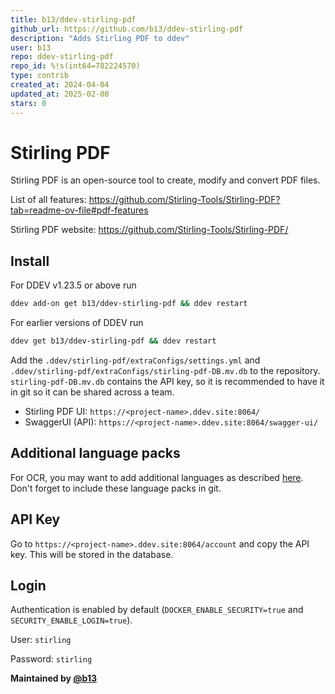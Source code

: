 ```yaml
---
title: b13/ddev-stirling-pdf
github_url: https://github.com/b13/ddev-stirling-pdf
description: "Adds Stirling PDF to ddev"
user: b13
repo: ddev-stirling-pdf
repo_id: %!s(int64=782224570)
type: contrib
created_at: 2024-04-04
updated_at: 2025-02-08
stars: 0
---
```


# Stirling PDF

Stirling PDF is an open-source tool to create, modify and convert PDF files.

List of all features: https://github.com/Stirling-Tools/Stirling-PDF?tab=readme-ov-file#pdf-features

Stirling PDF website: https://github.com/Stirling-Tools/Stirling-PDF/

## Install

For DDEV v1.23.5 or above run

```bash
ddev add-on get b13/ddev-stirling-pdf && ddev restart
```

For earlier versions of DDEV run

```bash
ddev get b13/ddev-stirling-pdf && ddev restart
```

Add the `.ddev/stirling-pdf/extraConfigs/settings.yml` and `.ddev/stirling-pdf/extraConfigs/stirling-pdf-DB.mv.db` to the repository.
`stirling-pdf-DB.mv.db` contains the API key, so it is recommended to have it in git so it can be shared across a team.

* Stirling PDF UI: `https://<project-name>.ddev.site:8064/`
* SwaggerUI (API): `https://<project-name>.ddev.site:8064/swagger-ui/`

## Additional language packs

For OCR, you may want to add additional languages as described [here](https://github.com/Stirling-Tools/Stirling-PDF/blob/main/HowToUseOCR.md#language-packs).
Don't forget to include these language packs in git.

## API Key

Go to `https://<project-name>.ddev.site:8064/account` and copy the API key.
This will be stored in the database.

## Login

Authentication is enabled by default 
(`DOCKER_ENABLE_SECURITY=true` and `SECURITY_ENABLE_LOGIN=true`).

User: `stirling`

Password: `stirling`

**Maintained by [@b13](https://github.com/b13)**
